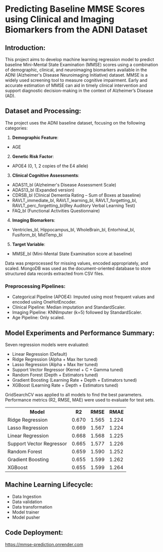 # Predicting Baseline MMSE Scores using Clinical and Imaging Biomarkers from the ADNI Dataset

## Introduction:
This project aims to develop machine learning regression model to predict baseline Mini-Mental State Examination (MMSE) scores using a combination of demographic, clinical, and neuroimaging biomarkers available in the ADNI (Alzheimer's Disease Neuroimaging Initiative) dataset. MMSE is a widely used screening tool to measure cognitive impairment. Early and accurate estimation of MMSE can aid in timely clinical intervention and support diagnostic decision-making in the context of Alzheimer’s Disease (AD).

## Dataset and Processing:  
The project uses the ADNI baseline dataset, focusing on the following categories:

1. **Demographic Feature**:
 - AGE

2. **Genetic Risk Factor**:
 - APOE4 (0, 1, 2 copies of the E4 allele)

3. **Clinical Cognitive Assessments**: 
 - ADAS11_bl (Alzheimer's Disease Assessment Scale)
 - ADAS13_bl (Expanded version)
 - CDRSB_bl (Clinical Dementia Rating – Sum of Boxes at baseline)
 - RAVLT_immediate_bl, RAVLT_learning_bl, RAVLT_forgetting_bl, RAVLT_perc_forgetting_bl(Rey Auditory Verbal Learning Test)
 - FAQ_bl (Functional Activities Questionnaire)

4. **Imaging Biomarkers**:  
 - Ventricles_bl, Hippocampus_bl, WholeBrain_bl, Entorhinal_bl, Fusiform_bl, MidTemp_bl

5. **Target Variable**:
 - MMSE_bl (Mini-Mental State Examination score at baseline)


Data was preprocessed for missing values, encoded appropriately, and scaled. MongoDB was used as the document-oriented database to store structured data records extracted from CSV files.
### Preprocessing Pipelines:
- Categorical Pipeline (APOE4): Imputed using most frequent values and encoded using OneHotEncoder.
- Clinical Pipeline: Median imputation and StandardScaler.
- Imaging Pipeline: KNNImputer (k=5) followed by StandardScaler.
- Age Pipeline: Only scaled.


## Model Experiments and Performance Summary:  
Seven regression models were evaluated:
- Linear Regression (Default)
- Ridge Regression (Alpha + Max Iter tuned)
- Lasso Regression (Alpha + Max Iter tuned)
- Support Vector Regressor (Kernel + C + Gamma tuned)
- Random Forest (Depth + Estimators tuned)
- Gradient Boosting (Learning Rate + Depth + Estimators tuned)
- XGBoost (Learning Rate + Depth + Estimators tuned)

GridSearchCV was applied to all models to find the best parameters. Performance metrics (R2, RMSE, MAE) were used to evaluate for test sets.
<table>
  <tr>
    <th>Model</th>
    <th>R2</th>
    <th>RMSE</th>
    <th>RMAE</th>
  </tr>
  <tr>
    <td>Ridge Regression</td>
    <td>0.670</td>
    <td>1.565</td>
    <td>1.224</td>
  </tr>
  <tr>
    <td>Lasso Regression </td>
    <td>0.669</td>
    <td>1.567</td>
    <td>1.224</td>
  </tr>
  <tr>
    <td>Linear Regression</td>
    <td>0.668</td>
    <td>1.568</td>
    <td>1.225</td>
  </tr>
  <tr>
    <td>Support Vector Regressor</td>
    <td>0.665</td>
    <td>1.577</td>
    <td>1.226</td>
  </tr>
  <tr>
    <td>Random Forest</td>
    <td>0.659</td>
    <td>1.590</td>
    <td>1.252</td>
  </tr>
  <tr>
    <td>Gradient Boosting</td>
    <td>0.655</td>
    <td>1.599</td>
    <td>1.262</td>
  </tr>
  <tr>
    <td>XGBoost</td>
    <td>0.655</td>
    <td>1.599</td>
    <td>1.264</td>
  </tr>
</table>


## Machine Learning Lifecycle:
- Data Ingestion 
- Data validation
- Data transformation
- Model trainer
- Model pusher

## Code Deployment:
https://mmse-prediction.onrender.com

